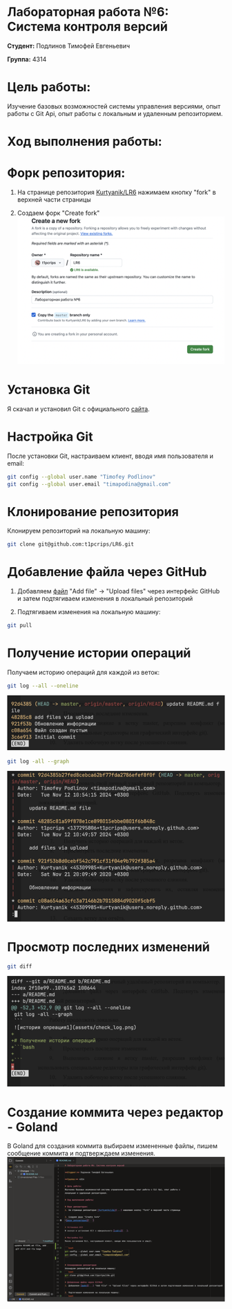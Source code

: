 # Лабораторная работа №6: Система контроля версий

**Студент:** Подлинов Тимофей Евгеньевич

**Группа:** 4314

# Цель работы:
Изучение базовых возможностей системы управления версиями, опыт работы с Git Api, опыт работы с 
локальным и удаленным репозиторием.

# Ход выполнения работы:

# Форк репозитория:
1. На странице репозитория [Kurtyanik/LR6](https://github.com/Kurtyanik/LR6) нажимаем кнопку "fork" в верхней части страницы

2. Создаем форк "Create fork"
![форк репозитория](assets/create_fork.png)

# Установка Git
Я скачал и установил Git с официального [сайта](git-scm.com).

# Настройка Git
После установки Git, настраиваем клиент, вводя имя пользователя и email:

```bash
git config --global user.name "Timofey Podlinov"
git config --global user.email "timapodina@gmail.com"
```

# Клонирование репозитория
Клонируем репозиторий на локальную машину:
```bash
git clone git@github.com:t1pcrips/LR6.git
```
# Добавление файла через GitHub
1. Добавляем [файл](assets/create_fork.png) "Add file" -> "Upload files" через интерфейс GitHub и затем подтягиваем изменения в локальный репозиторий

2. Подтягиваем изменения на локальную машину:
```bash
git pull
```

# Получение истории операций
Получаем историю операций для каждой из веток:

```bash
git log --all --oneline
```
![история опреация2](assets/check_log2.png)

```bash
git log -all --graph
```
![история опреация1](assets/check_log.png)

# Просмотр последних изменений
```bash
git diff
```
![поcледние изменения](assets/check_diff.png)

# Создание коммита через редактор - Goland
В Goland для создания коммита выбираем измененные файлы, пишем сообщение коммита и подтверждаем изменения.
![создание коммита goland](assets/goland.png)